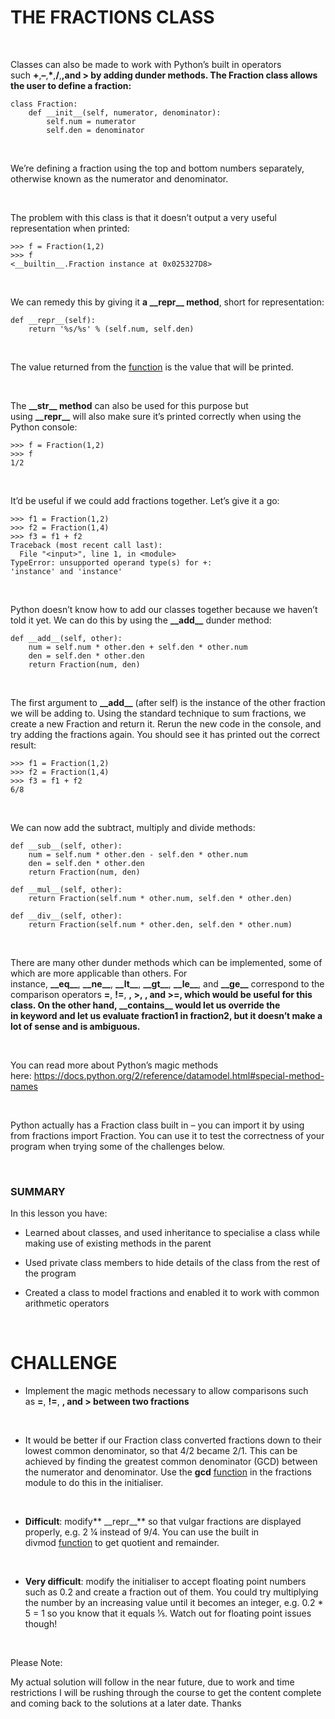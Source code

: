 THE FRACTIONS CLASS
===================

 

Classes can also be made to work with Python’s built in operators
such **+**,**–**,**\***,**/**,**,and \> by adding dunder methods.
The Fraction class allows the user to define a fraction:**

~~~~~~~~~~~~~~~~~~~~~~~~~~~~~~~~~~~~~~~~~~~~~~~~~~~~~~~~~~~~~~~~~~~~~~~~~~~~~~~~
class Fraction:
    def __init__(self, numerator, denominator):
        self.num = numerator
        self.den = denominator
~~~~~~~~~~~~~~~~~~~~~~~~~~~~~~~~~~~~~~~~~~~~~~~~~~~~~~~~~~~~~~~~~~~~~~~~~~~~~~~~

 

We’re defining a fraction using the top and bottom numbers separately, otherwise
known as the numerator and denominator.

 

The problem with this class is that it doesn’t output a very useful
representation when printed:

~~~~~~~~~~~~~~~~~~~~~~~~~~~~~~~~~~~~~~~~~~~~~~~~~~~~~~~~~~~~~~~~~~~~~~~~~~~~~~~~
>>> f = Fraction(1,2)
>>> f
<__builtin__.Fraction instance at 0x025327D8>
~~~~~~~~~~~~~~~~~~~~~~~~~~~~~~~~~~~~~~~~~~~~~~~~~~~~~~~~~~~~~~~~~~~~~~~~~~~~~~~~

 

We can remedy this by giving it **a \_\_repr\_\_ method**, short for
representation:

~~~~~~~~~~~~~~~~~~~~~~~~~~~~~~~~~~~~~~~~~~~~~~~~~~~~~~~~~~~~~~~~~~~~~~~~~~~~~~~~
def __repr__(self):
    return '%s/%s' % (self.num, self.den)
~~~~~~~~~~~~~~~~~~~~~~~~~~~~~~~~~~~~~~~~~~~~~~~~~~~~~~~~~~~~~~~~~~~~~~~~~~~~~~~~

 

The value returned from
the [function](http://codeinstitute.wpengine.com/glossary/function/) is the
value that will be printed.

 

The **\_\_str\_\_ method** can also be used for this purpose but
using **\_\_repr\_\_** will also make sure it’s printed correctly when using the
Python console:

~~~~~~~~~~~~~~~~~~~~~~~~~~~~~~~~~~~~~~~~~~~~~~~~~~~~~~~~~~~~~~~~~~~~~~~~~~~~~~~~
>>> f = Fraction(1,2)
>>> f
1/2
~~~~~~~~~~~~~~~~~~~~~~~~~~~~~~~~~~~~~~~~~~~~~~~~~~~~~~~~~~~~~~~~~~~~~~~~~~~~~~~~

 

It’d be useful if we could add fractions together. Let’s give it a go:

~~~~~~~~~~~~~~~~~~~~~~~~~~~~~~~~~~~~~~~~~~~~~~~~~~~~~~~~~~~~~~~~~~~~~~~~~~~~~~~~
>>> f1 = Fraction(1,2)
>>> f2 = Fraction(1,4)
>>> f3 = f1 + f2
Traceback (most recent call last):
  File "<input>", line 1, in <module>
TypeError: unsupported operand type(s) for +: 'instance' and 'instance'
~~~~~~~~~~~~~~~~~~~~~~~~~~~~~~~~~~~~~~~~~~~~~~~~~~~~~~~~~~~~~~~~~~~~~~~~~~~~~~~~

 

Python doesn’t know how to add our classes together because we haven’t told it
yet. We can do this by using the **\_\_add\_\_** dunder method:

~~~~~~~~~~~~~~~~~~~~~~~~~~~~~~~~~~~~~~~~~~~~~~~~~~~~~~~~~~~~~~~~~~~~~~~~~~~~~~~~
def __add__(self, other):
    num = self.num * other.den + self.den * other.num
    den = self.den * other.den
    return Fraction(num, den)
~~~~~~~~~~~~~~~~~~~~~~~~~~~~~~~~~~~~~~~~~~~~~~~~~~~~~~~~~~~~~~~~~~~~~~~~~~~~~~~~

 

The first argument to **\_\_add\_\_** (after self) is the instance of the other
fraction we will be adding to. Using the standard technique to sum fractions, we
create a new Fraction and return it. Rerun the new code in the console, and try
adding the fractions again. You should see it has printed out the correct
result:

~~~~~~~~~~~~~~~~~~~~~~~~~~~~~~~~~~~~~~~~~~~~~~~~~~~~~~~~~~~~~~~~~~~~~~~~~~~~~~~~
>>> f1 = Fraction(1,2)
>>> f2 = Fraction(1,4)
>>> f3 = f1 + f2
6/8
~~~~~~~~~~~~~~~~~~~~~~~~~~~~~~~~~~~~~~~~~~~~~~~~~~~~~~~~~~~~~~~~~~~~~~~~~~~~~~~~

 

We can now add the subtract, multiply and divide methods:

~~~~~~~~~~~~~~~~~~~~~~~~~~~~~~~~~~~~~~~~~~~~~~~~~~~~~~~~~~~~~~~~~~~~~~~~~~~~~~~~
def __sub__(self, other):
    num = self.num * other.den - self.den * other.num
    den = self.den * other.den
    return Fraction(num, den)
 
def __mul__(self, other):
    return Fraction(self.num * other.num, self.den * other.den)
 
def __div__(self, other):
    return Fraction(self.num * other.den, self.den * other.num)
~~~~~~~~~~~~~~~~~~~~~~~~~~~~~~~~~~~~~~~~~~~~~~~~~~~~~~~~~~~~~~~~~~~~~~~~~~~~~~~~

 

There are many other dunder methods which can be implemented, some of which are
more applicable than others. For
instance, **\_\_eq\_\_**, **\_\_ne\_\_**, **\_\_lt\_\_**, **\_\_gt\_\_**, **\_\_le\_\_**,
and **\_\_ge\_\_** correspond to the comparison
operators **=**, **!=**, **, \>, , and \>=, which would be useful for this
class. On the other hand, \_\_contains\_\_ would let us override the in keyword
and let us evaluate fraction1 in fraction2, but it doesn’t make a lot of sense
and is ambiguous.**

 

You can read more about Python’s magic methods
here: <https://docs.python.org/2/reference/datamodel.html#special-method-names>

 

Python actually has a Fraction class built in – you can import it by using from
fractions import Fraction. You can use it to test the correctness of your
program when trying some of the challenges below.

 

### SUMMARY

In this lesson you have:

-   Learned about classes, and used inheritance to specialise a class while
    making use of existing methods in the parent

-   Used private class members to hide details of the class from the rest of the
    program

-   Created a class to model fractions and enabled it to work with common
    arithmetic operators

 

CHALLENGE
=========

-   Implement the magic methods necessary to allow comparisons such
    as **=**, **!=**, **, and \> between two fractions**

 

-   It would be better if our Fraction class converted fractions down to their
    lowest common denominator, so that 4/2 became 2/1. This can be achieved by
    finding the greatest common denominator (GCD) between the numerator and
    denominator. Use
    the **gcd** [function](http://codeinstitute.wpengine.com/glossary/function/) in
    the fractions module to do this in the initialiser.

 

-   **Difficult**: modify** \_\_repr\_\_** so that vulgar fractions are
    displayed properly, e.g. 2 ¼ instead of 9/4. You can use the built in
    divmod [function](http://codeinstitute.wpengine.com/glossary/function/) to
    get quotient and remainder.

 

-   **Very difficult**: modify the initialiser to accept floating point numbers
    such as 0.2 and create a fraction out of them. You could try multiplying the
    number by an increasing value until it becomes an integer, e.g. 0.2 \* 5 = 1
    so you know that it equals ⅕. Watch out for floating point issues though!

 

Please Note:

My actual solution will follow in the near future, due to work and time
restrictions I will be rushing through the course to get the content complete
and coming back to the solutions at a later date. Thanks
